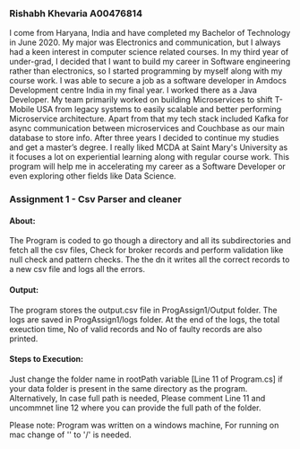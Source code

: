 ### Rishabh Khevaria A00476814
I come from Haryana, India and have completed my Bachelor of Technology in June 2020. My major was Electronics and communication, but I always had a keen interest in computer science related courses. In my third year of under-grad, I decided that I want to build my career in Software engineering rather than electronics, so I started programming by myself along with my course work. I was able to secure a job as a software developer in Amdocs Development centre India in my final year. I worked there as a Java Developer. My team primarily worked on building Microservices to shift T-Mobile USA from legacy systems to easily scalable and better performing Microservice architecture. Apart from that my tech stack included Kafka for async communication between microservices and Couchbase as our main database to store info. After three years I decided to continue my studies and get a master’s degree. I really liked MCDA at Saint Mary's University as it focuses a lot on experiential learning along with regular course work. This program will help me in accelerating my career as a Software Developer or even exploring other fields like Data Science.

### Assignment 1 - Csv Parser and cleaner

#### About: 
The Program is coded to go though a directory and all its subdirectories and fetch all the csv files, Check for broker records and perform validation like null check and pattern checks. The the dn it writes all the correct records to a new csv file and logs all the errors.   

#### Output:
The program stores the output.csv file in ProgAssign1/Output folder. 
The logs are saved in ProgAssign1/logs folder. At the end of the logs, the total exeuction time, No of valid records and No of faulty records are also printed.

#### Steps to Execution:
Just change the folder name in rootPath variable [Line 11 of Program.cs] if your data folder is present in the same directory as the program. 
Alternatively, In case full path is needed, Please comment Line 11 and uncommnet line 12 where you can provide the full path of the folder.

Please note: Program was written on a windows machine, For running on mac change of '\' to '/' is needed.
